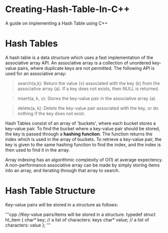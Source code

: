 # Creating-Hash-Table-In-C++
A guide on implementing a Hash Table using C++


# Hash Tables

A hash table is a data structure which uses a fast implementation of the associative array API. An associative array is a collection of unordered key-value pairs, where duplicate keys are not permitted. The following API is used for an associative array:

>search(a,k): Return the value (v) associated with the key (k) from the associative array (a). If a key does not exists, then NULL is returned.

>insert(a, k, v): Stores the key-value pair in the associative array (a).

>delete(a, k): Delete the key-value pair associated with the key, or do nothing if the key does not exist.

Hash Tables consist of an array of 'buckets', where each bucket stores a key-value pair. To find the bucket where a key-value pair should be stored, the key is passed through a **hashing function**. The function returns the index which is used in the array of buckets. To retrieve a key-value pair, the key is given to the same hashing function to find the index, and the index is then used to find it in the array.

Array indexing has an algorithmic complexity of O(1) at average expectency. A non-performance associative array can be made by simply storing items into an array, and iterating through that array to search.

# Hash Table Structure

Key-value pairs will be stored in a structure as follows:

'''cpp
//Key-value pairs/items will be stored in a structure.
typedef struct ht_item {
	char* key; // a list of characters: keys
	char* value; // a list of characters: value
};
'''
